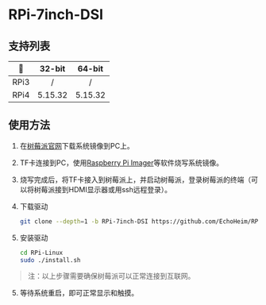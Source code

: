 # RPi-7inch-DSI

## 支持列表

|   🦄  |    32-bit     |   64-bit     |
| :---: | :-----------: | :----------: |
|  RPi3 |    /  |  /   |
|  RPi4 |    5.15.32    |   5.15.32    |

## 使用方法

1. 在[树莓派官网](https://www.raspberrypi.com/software/operating-systems/)下载系统镜像到PC上。

2. TF卡连接到PC，使用[Raspberry Pi Imager](https://www.raspberrypi.com/software/)等软件烧写系统镜像。

3. 烧写完成后，将TF卡接入到树莓派上，并启动树莓派，登录树莓派的终端（可以将树莓派接到HDMI显示器或用ssh远程登录）。

4. 下载驱动

    ``` bash
    git clone --depth=1 -b RPi-7inch-DSI https://github.com/EchoHeim/RPi-Linux.git
    ```
    
5. 安装驱动

    ``` bash
    cd RPi-Linux
    sudo ./install.sh
    ```

> 注：以上步骤需要确保树莓派可以正常连接到互联网。

5. 等待系统重启，即可正常显示和触摸。
